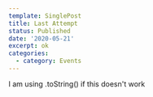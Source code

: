 ```yaml
---
template: SinglePost
title: Last Attempt
status: Published
date: '2020-05-21'
excerpt: ok
categories:
  - category: Events
---
```

I am using .toString() if this doesn't work
